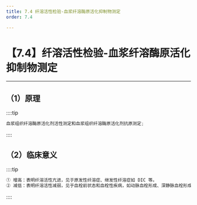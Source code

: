 ```yaml
---
title: 7.4 纤溶活性检验-血浆纤溶酶原活化抑制物测定
order: 7.4

---
```


# 【7.4】纤溶活性检验-血浆纤溶酶原活化抑制物测定

<kaodian :text="'血液学检验记忆卡'" />

<!-- ###### 第二十九章 检验基本方法

> 临床血液学检验 -->

<beitiX/>

---

## （1）原理

<son :text="'血液学检验记忆卡'" text1="（1）原理" :textOption="[['超纲','暂无科目',''],['掌握','基础知识','相关专业知识'],['掌握','基础知识','相关专业知识']]" />

::::tip

```js
血浆组织纤溶酶原活化剂活性测定和血浆组织纤溶酶原活化剂抗原测定;
```

::::

## （2）临床意义

<son :text="'血液学检验记忆卡'" text1="（2）临床意义" :textOption="[['超纲','暂无科目',''],['了解','专业知识','专业实践能力'],['了解','相关专业知识','专业知识']]" />

::::tip

```js
① 增高：表明纤溶活性亢进，见于原发性纤溶症、继发性纤溶症如 DIC 等。
② 减低：表明纤溶活性减弱，见于血栓前状态和血栓性疾病，如动脉血栓形成、深静脉血栓形成、高脂血症、口服避孕药、缺血性中风等。
```

::::

<!-- ## （3）操作及注意事项

<son :text="'血液学检验记忆卡'" text1="（3）操作及注意事项" :textOption="[['超纲','暂无科目',''],['掌握','专业知识','专业实践能力'],['掌握','专业知识','专业实践能力']]" /> -->
